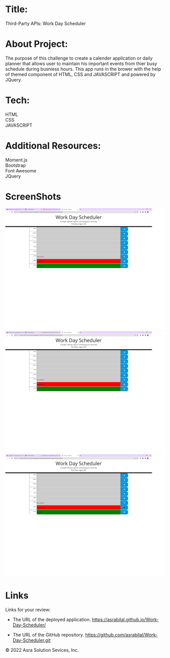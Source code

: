 # Title:

 Third-Party APIs: Work Day Scheduler

# About Project:

The purpose of this challenge to create a calender application or daily planner that allows user to maintain his important events from thier busy schedule during busniess hours. This app runs in the brower with the help of themed component of HTML, CSS and JAVASCRIPT and powered by JQuery.


# Tech:
HTML  <br/>
CSS   <br/>
JAVASCRIPT

# Additional Resources:
Moment.js    <br/>
Bootstrap    <br/>
Font Awesome <br/>
JQuery       

# ScreenShots

![Home Page](./Assests/images/11.png)
![Showing color effects](./Assests/images/12.png)
![Hover effect on save button](./Assests/images/13.png)


# Links

Links for your review:

* The URL of the deployed application.
https://asrabilal.github.io/Work-Day-Scheduler/


* The URL of the GitHub repository. 
https://github.com/asrabilal/Work-Day-Scheduler.git

© 2022 Asra Solution Sevices, Inc.

